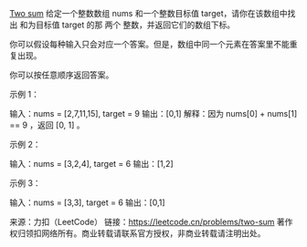 [Two sum][title]
给定一个整数数组 nums 和一个整数目标值 target，请你在该数组中找出 和为目标值 target  的那 两个 整数，并返回它们的数组下标。

你可以假设每种输入只会对应一个答案。但是，数组中同一个元素在答案里不能重复出现。

你可以按任意顺序返回答案。

示例 1：

输入：nums = [2,7,11,15], target = 9
输出：[0,1]
解释：因为 nums[0] + nums[1] == 9 ，返回 [0, 1] 。

示例 2：

输入：nums = [3,2,4], target = 6
输出：[1,2]

示例 3：

输入：nums = [3,3], target = 6
输出：[0,1]

来源：力扣（LeetCode）
链接：https://leetcode.cn/problems/two-sum
著作权归领扣网络所有。商业转载请联系官方授权，非商业转载请注明出处。

[title]:[https://leetcode.cn/problems/two-sum/]
